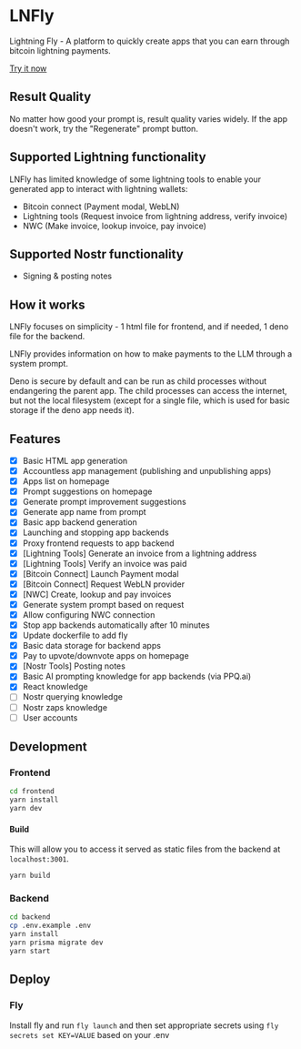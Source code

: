 # LNFly

Lightning Fly - A platform to quickly create apps that you can earn through bitcoin lightning payments.

[Try it now](https://lnfly.albylabs.com)

## Result Quality

No matter how good your prompt is, result quality varies widely. If the app doesn't work, try the "Regenerate" prompt button.

## Supported Lightning functionality

LNFly has limited knowledge of some lightning tools to enable your generated app to interact with lightning wallets:

- Bitcoin connect (Payment modal, WebLN)
- Lightning tools (Request invoice from lightning address, verify invoice)
- NWC (Make invoice, lookup invoice, pay invoice)

## Supported Nostr functionality

- Signing & posting notes

## How it works

LNFly focuses on simplicity - 1 html file for frontend, and if needed, 1 deno file for the backend.

LNFly provides information on how to make payments to the LLM through a system prompt.

Deno is secure by default and can be run as child processes without endangering the parent app. The child processes can access the internet, but not the local filesystem (except for a single file, which is used for basic storage if the deno app needs it).

## Features

- [x] Basic HTML app generation
- [x] Accountless app management (publishing and unpublishing apps)
- [x] Apps list on homepage
- [x] Prompt suggestions on homepage
- [x] Generate prompt improvement suggestions
- [x] Generate app name from prompt
- [x] Basic app backend generation
- [x] Launching and stopping app backends
- [x] Proxy frontend requests to app backend
- [x] [Lightning Tools] Generate an invoice from a lightning address
- [x] [Lightning Tools] Verify an invoice was paid
- [x] [Bitcoin Connect] Launch Payment modal
- [x] [Bitcoin Connect] Request WebLN provider
- [x] [NWC] Create, lookup and pay invoices
- [x] Generate system prompt based on request
- [x] Allow configuring NWC connection
- [x] Stop app backends automatically after 10 minutes
- [x] Update dockerfile to add fly
- [x] Basic data storage for backend apps
- [x] Pay to upvote/downvote apps on homepage
- [x] [Nostr Tools] Posting notes
- [x] Basic AI prompting knowledge for app backends (via PPQ.ai)
- [x] React knowledge
- [ ] Nostr querying knowledge
- [ ] Nostr zaps knowledge
- [ ] User accounts

## Development

### Frontend

```bash
cd frontend
yarn install
yarn dev
```

#### Build

This will allow you to access it served as static files from the backend at `localhost:3001`.

`yarn build`

### Backend

```bash
cd backend
cp .env.example .env
yarn install
yarn prisma migrate dev
yarn start
```

## Deploy

### Fly

Install fly and run `fly launch` and then set appropriate secrets using `fly secrets set KEY=VALUE` based on your .env
